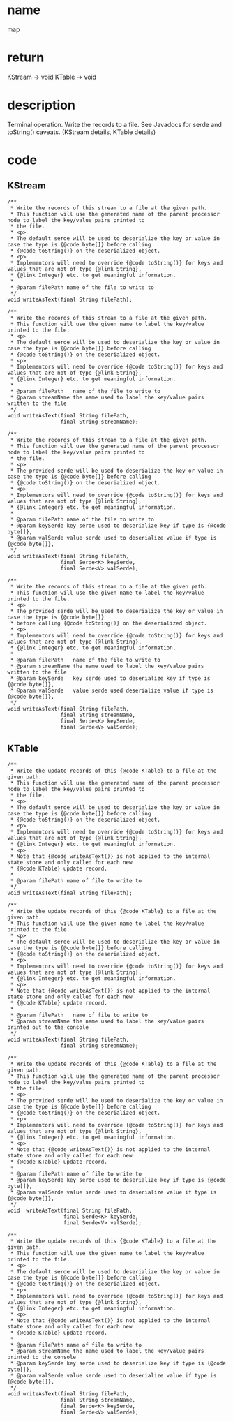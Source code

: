 # name 
map

# return
KStream → void
KTable → void

# description

Terminal operation. Write the records to a file. See Javadocs for serde and toString() caveats. (KStream details, KTable details)

# code
## KStream


    /**
     * Write the records of this stream to a file at the given path.
     * This function will use the generated name of the parent processor node to label the key/value pairs printed to
     * the file.
     * <p>
     * The default serde will be used to deserialize the key or value in case the type is {@code byte[]} before calling
     * {@code toString()} on the deserialized object.
     * <p>
     * Implementors will need to override {@code toString()} for keys and values that are not of type {@link String},
     * {@link Integer} etc. to get meaningful information.
     *
     * @param filePath name of the file to write to
     */
    void writeAsText(final String filePath);

    /**
     * Write the records of this stream to a file at the given path.
     * This function will use the given name to label the key/value printed to the file.
     * <p>
     * The default serde will be used to deserialize the key or value in case the type is {@code byte[]} before calling
     * {@code toString()} on the deserialized object.
     * <p>
     * Implementors will need to override {@code toString()} for keys and values that are not of type {@link String},
     * {@link Integer} etc. to get meaningful information.
     *
     * @param filePath   name of the file to write to
     * @param streamName the name used to label the key/value pairs written to the file
     */
    void writeAsText(final String filePath,
                     final String streamName);

    /**
     * Write the records of this stream to a file at the given path.
     * This function will use the generated name of the parent processor node to label the key/value pairs printed to
     * the file.
     * <p>
     * The provided serde will be used to deserialize the key or value in case the type is {@code byte[]} before calling
     * {@code toString()} on the deserialized object.
     * <p>
     * Implementors will need to override {@code toString()} for keys and values that are not of type {@link String},
     * {@link Integer} etc. to get meaningful information.
     *
     * @param filePath name of the file to write to
     * @param keySerde key serde used to deserialize key if type is {@code byte[]},
     * @param valSerde value serde used to deserialize value if type is {@code byte[]},
     */
    void writeAsText(final String filePath,
                     final Serde<K> keySerde,
                     final Serde<V> valSerde);

    /**
     * Write the records of this stream to a file at the given path.
     * This function will use the given name to label the key/value printed to the file.
     * <p>
     * The provided serde will be used to deserialize the key or value in case the type is {@code byte[]}
     * before calling {@code toString()} on the deserialized object.
     * <p>
     * Implementors will need to override {@code toString()} for keys and values that are not of type {@link String},
     * {@link Integer} etc. to get meaningful information.
     *
     * @param filePath   name of the file to write to
     * @param streamName the name used to label the key/value pairs written to the file
     * @param keySerde   key serde used to deserialize key if type is {@code byte[]},
     * @param valSerde   value serde used deserialize value if type is {@code byte[]},
     */
    void writeAsText(final String filePath,
                     final String streamName,
                     final Serde<K> keySerde,
                     final Serde<V> valSerde);

## KTable


    /**
     * Write the update records of this {@code KTable} to a file at the given path.
     * This function will use the generated name of the parent processor node to label the key/value pairs printed to
     * the file.
     * <p>
     * The default serde will be used to deserialize the key or value in case the type is {@code byte[]} before calling
     * {@code toString()} on the deserialized object.
     * <p>
     * Implementors will need to override {@code toString()} for keys and values that are not of type {@link String},
     * {@link Integer} etc. to get meaningful information.
     * <p>
     * Note that {@code writeAsText()} is not applied to the internal state store and only called for each new
     * {@code KTable} update record.
     *
     * @param filePath name of file to write to
     */
    void writeAsText(final String filePath);

    /**
     * Write the update records of this {@code KTable} to a file at the given path.
     * This function will use the given name to label the key/value printed to the file.
     * <p>
     * The default serde will be used to deserialize the key or value in case the type is {@code byte[]} before calling
     * {@code toString()} on the deserialized object.
     * <p>
     * Implementors will need to override {@code toString()} for keys and values that are not of type {@link String},
     * {@link Integer} etc. to get meaningful information.
     * <p>
     * Note that {@code writeAsText()} is not applied to the internal state store and only called for each new
     * {@code KTable} update record.
     *
     * @param filePath   name of file to write to
     * @param streamName the name used to label the key/value pairs printed out to the console
     */
    void writeAsText(final String filePath,
                     final String streamName);

    /**
     * Write the update records of this {@code KTable} to a file at the given path.
     * This function will use the generated name of the parent processor node to label the key/value pairs printed to
     * the file.
     * <p>
     * The provided serde will be used to deserialize the key or value in case the type is {@code byte[]} before calling
     * {@code toString()} on the deserialized object.
     * <p>
     * Implementors will need to override {@code toString()} for keys and values that are not of type {@link String},
     * {@link Integer} etc. to get meaningful information.
     * <p>
     * Note that {@code writeAsText()} is not applied to the internal state store and only called for each new
     * {@code KTable} update record.
     *
     * @param filePath name of file to write to
     * @param keySerde key serde used to deserialize key if type is {@code byte[]},
     * @param valSerde value serde used to deserialize value if type is {@code byte[]},
     */
    void  writeAsText(final String filePath,
                      final Serde<K> keySerde,
                      final Serde<V> valSerde);

    /**
     * Write the update records of this {@code KTable} to a file at the given path.
     * This function will use the given name to label the key/value printed to the file.
     * <p>
     * The default serde will be used to deserialize the key or value in case the type is {@code byte[]} before calling
     * {@code toString()} on the deserialized object.
     * <p>
     * Implementors will need to override {@code toString()} for keys and values that are not of type {@link String},
     * {@link Integer} etc. to get meaningful information.
     * <p>
     * Note that {@code writeAsText()} is not applied to the internal state store and only called for each new
     * {@code KTable} update record.
     *
     * @param filePath name of file to write to
     * @param streamName the name used to label the key/value pairs printed to the console
     * @param keySerde key serde used to deserialize key if type is {@code byte[]},
     * @param valSerde value serde used to deserialize value if type is {@code byte[]},
     */
    void writeAsText(final String filePath,
                     final String streamName,
                     final Serde<K> keySerde,
                     final Serde<V> valSerde);

    